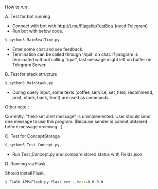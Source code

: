 How to run :

A. Test for bot running

- Connect with bot with http://t.me/FlagshipTestBot/ (need Telegram)
- Run bot with below code.
```sh
$ python3 MainRealTime.py
```
- Enter some chat and see feedback.
- Termination can be called through '/quit' on chat. If program is terminated without calling '/quit', last message might left on buffer on Telegram Server.

B. Test for stack structure
```sh
$ python3 MainStack.py
```
- During query input, some texts (coffee_service, set_field, recommend, print, stack, back, front) are used as commands.

Other note :

Currently, "field-set alert message" is unimplemented.
User should send one message to use this program. (Because sender id cannot obtained before message receiving...)

C. Test for ConceptStorage

```sh
$ python3 Test_Concept.py
```

- Run Test_Concept.py and compare stored status with Fields.json

D. Running via Flask

Should install Flask.

```sh
$ FLASK_APP=Flask.py flask run --host=0.0.0.0
```
